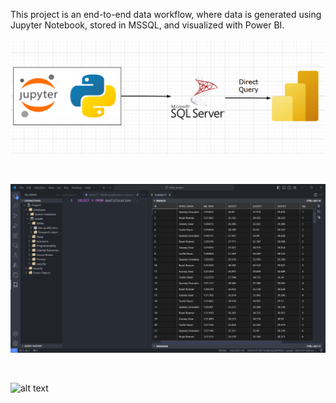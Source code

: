 This project is an end-to-end data workflow, where data is generated using Jupyter Notebook, stored in MSSQL, and visualized with Power BI.

![alt text](architecture.png)

<br>

![alt text](query.png)

<br>

![alt text](powerbi.gif)